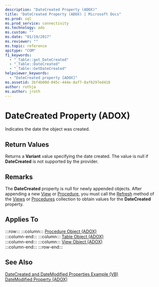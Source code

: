 ```yaml
---
description: "DateCreated Property (ADOX)"
title: "DateCreated Property (ADOX) | Microsoft Docs"
ms.prod: sql
ms.prod_service: connectivity
ms.technology: ado
ms.custom: ""
ms.date: "01/19/2017"
ms.reviewer: ""
ms.topic: reference
apitype: "COM"
f1_keywords: 
  - "_Table::get_DateCreated"
  - "_Table::DateCreated"
  - "_Table::GetDateCreated"
helpviewer_keywords: 
  - "DateCreated property [ADOX]"
ms.assetid: 2bf4b00d-045c-444e-8af7-8af6297ed418
author: rothja
ms.author: jroth
---
```

# DateCreated Property (ADOX)
Indicates the date the object was created.  
  
## Return Values  
 Returns a **Variant** value specifying the date created. The value is null if **DateCreated** is not supported by the provider.  
  
## Remarks  
 The **DateCreated** property is null for newly appended objects. After appending a new [View](./view-object-adox.md) or [Procedure](./procedure-object-adox.md), you must call the [Refresh](../ado-api/refresh-method-ado.md) method of the [Views](./views-collection-adox.md) or [Procedures](./procedures-collection-adox.md) collection to obtain values for the **DateCreated** property.  
  
## Applies To  

:::row:::
    :::column:::
        [Procedure Object (ADOX)](./procedure-object-adox.md)  
    :::column-end:::
    :::column:::
        [Table Object (ADOX)](./table-object-adox.md)  
    :::column-end:::
    :::column:::
        [View Object (ADOX)](./view-object-adox.md)  
    :::column-end:::
:::row-end:::

## See Also  
 [DateCreated and DateModified Properties Example (VB)](./datecreated-and-datemodified-properties-example-vb.md)   
 [DateModified Property (ADOX)](./datemodified-property-adox.md)